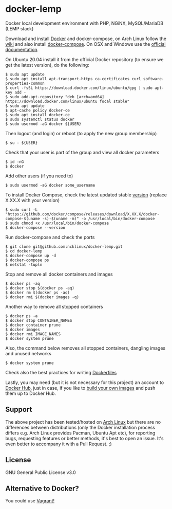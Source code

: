 # docker-lemp
Docker local development environment with PHP, NGiNX, MySQL/MariaDB (LEMP stack)

Download and install [Docker](https://www.docker.com) and docker-compose, on Arch Linux follow the [wiki](https://wiki.archlinux.org/index.php/docker) and also install [docker-compose](https://www.archlinux.org/packages/community/any/docker-compose/). On OSX and Windows use the [official documentation](https://docs.docker.com/get-started/).

On Ubuntu 20.04 install it from the official Docker repository (to ensure we get the latest version), do the following:
```
$ sudo apt update
$ sudo apt install apt-transport-https ca-certificates curl software-properties-common
$ curl -fsSL https://download.docker.com/linux/ubuntu/gpg | sudo apt-key add -
$ sudo add-apt-repository "deb [arch=amd64] https://download.docker.com/linux/ubuntu focal stable"
$ sudo apt update
$ apt-cache policy docker-ce
$ sudo apt install docker-ce
$ sudo systemctl status docker
$ sudo usermod -aG docker ${USER}
```
Then logout (and login) or reboot (to apply the new group membership)
```
$ su - ${USER}
```
Check that your user is part of the group and view all docker parameters
```
$ id -nG
$ docker
```
Add other users (if you need to)
```
$ sudo usermod -aG docker some_username
```
To install Docker Compose, check the latest updated stable [version](https://github.com/docker/compose/releases) (replace X.XX.X with your version)
```
$ sudo curl -L "https://github.com/docker/compose/releases/download/X.XX.X/docker-compose-$(uname -s)-$(uname -m)" -o /usr/local/bin/docker-compose
$ sudo chmod +x /usr/local/bin/docker-compose
$ docker-compose --version
```
Run docker-compose and check the ports
```
$ git clone git@github.com:ncklinux/docker-lemp.git
$ cd docker-lemp
$ docker-compose up -d
$ docker-compose ps
$ netstat -tupln
```
Stop and remove all docker containers and images
```
$ docker ps -aq
$ docker stop $(docker ps -aq)
$ docker rm $(docker ps -aq)
$ docker rmi $(docker images -q)
```
Another way to remove all stopped containers
```
$ docker ps -a
$ docker stop CONTAINER_NAMES
$ docker container prune
$ docker images
$ docker rmi IMAGE_NAMES
$ docker system prune
```
Also, the command below removes all stopped containers, dangling images and unused networks
```
$ docker system prune
```
Check also the best practices for writing [Dockerfiles](https://docs.docker.com/develop/develop-images/dockerfile_best-practices/)

Lastly, you may need (but it is not necessary for this project) an account to [Docker Hub](https://hub.docker.com), just in case, if you like to [build your own images](https://docs.docker.com/get-started/part2/) and push them up to Docker Hub.

## Support
The above project has been tested/hosted on [Arch Linux](https://www.archlinux.org/) but there are no differences between distributions (only the Docker installation process differs e.g. Arch Linux provides Pacman, Ubuntu Apt etc), for reporting bugs, requesting features or better methods, it's best to open an issue. It's even better to accompany it with a Pull Request. ;)

## License
GNU General Public License v3.0

## Alternative to Docker?
You could use [Vagrant!](https://github.com/ncklinux/vagrant-ubuntu64)

